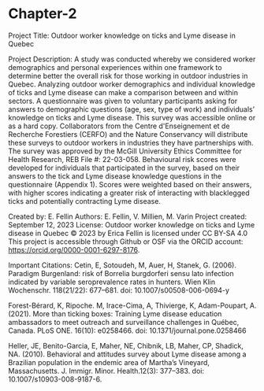 # Chapter-2
Project Title: Outdoor worker knowledge on ticks and Lyme disease in Quebec

Project Description: A study was conducted whereby we considered worker demographics and personal experiences within one framework
to determine better the overall risk for those working in outdoor industries in Quebec. Analyzing outdoor worker demographics and
individual knowledge of ticks and Lyme disease can make a comparison between and within sectors. A questionnaire was given to 
voluntary participants asking for answers to demographic questions (age, sex, type of work) and individuals’ knowledge on ticks
and Lyme disease. This survey was accessible online or as a hard copy. Collaborators from the Centre d'Enseignement et de 
Recherche Forestiers (CERFO) and the Nature Conservancy will distribute these surveys to outdoor workers in industries they have
partnerships with. The survey was approved by the McGill University Ethics Committee for Health Research, REB File #: 22-03-058.
Behavioural risk scores were developed for individuals that participated in the survey, based on their answers to the tick and
Lyme disease knowledge questions in the questionnaire (Appendix 1). Scores were weighted based on their answers, with higher
scores indicating a greater risk of interacting with blacklegged ticks and potentially contracting Lyme disease.


Created by: E. Fellin
Authors: E. Fellin, V. Millien, M. Varin
Project created: September 12, 2023
License: Outdoor worker knowledge on ticks and Lyme disease in Quebec © 2023 by Erica Fellin is licensed under CC BY-SA 4.0 
This project is accessible through Github or OSF via the ORCID account: https://orcid.org/0000-0001-6297-8176.





Important Citations:
Cetin, E, Sotoudeh, M, Auer, H, Stanek, G. (2006). Paradigm Burgenland: risk of
Borrelia burgdorferi sensu lato infection indicated by variable seroprevalence rates in
hunters. Wien Klin Wochenschr. 118(21/22): 677–681. doi: 10.1007/s00508-006-0694-y

Forest-Bérard, K, Ripoche. M, Irace-Cima, A, Thivierge, K, Adam-Poupart, A. (2021). More 
than ticking boxes: Training Lyme disease education ambassadors to meet outreach and surveillance challenges in Québec, Canada. PLoS ONE. 16(10): e0258466. doi: 10.1371/journal.pone.0258466

Heller, JE, Benito-Garcia, E, Maher, NE, Chibnik, LB, Maher, CP, Shadick, NA. (2010). 
Behavioral and attitudes survey about Lyme disease among a Brazilian population in
the endemic area of Martha’s Vineyard, Massachusetts. J. Immigr. Minor. Health.12(3): 377–383. doi: 10.1007/s10903-008-9187-6.



